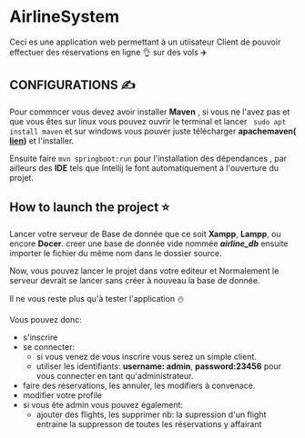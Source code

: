 # AirlineSystem
Ceci es une application web permettant à un utiisateur Client de pouvoir effectuer des réservations en ligne 👌 sur des vols :airplane:

## CONFIGURATIONS :writing_hand:
  Pour commncer vous devez avoir installer **Maven** , si vous ne l'avez pas et que vous êtes sur linux vous pouvez ouvrir le terminal et lancer ` sudo apt install maven` et sur windows vous pouver juste télécharger **apachemaven( [lien](https://maven.apache.org/download.cgi))** et l'installer.

  Ensuite faire `mvn springboot:run` pour l'installation des dépendances , par ailleurs des **IDE** tels que  Intellij le font automatiquement à l'ouverture du projet.

## How to launch the project :star:
Lancer votre serveur de Base de donnée que ce soit **Xampp**, **Lampp**, ou encore **Docer**. creer une base de donnée vide nommée _**airline_db**_ ensuite importer le fichier du même nom dans le dossier source.

Now, vous pouvez lancer le projet dans votre editeur et Normalement le serveur devrait se lancer sans créer à nouveau la base de donnée.

Il ne vous reste plus qu'à tester l'application :snowman:

  Vous pouvez donc:
  - s'inscrire
  - se connecter: 
    - si vous venez de vous inscrire vous serez un simple client.
    - utiliser les identifiants: **username: admin**, **password:23456** pour vous connecter en tant qu'administrateur.
  - faire des réservations, les annuler, les modifiers à convenace.
  - modifier votre profile
  - si vous ête admin vous pouvez également:
    - ajouter des flights, les supprimer nb: la supression d'un flight entraine la suppresson de toutes les réservations y affairant
